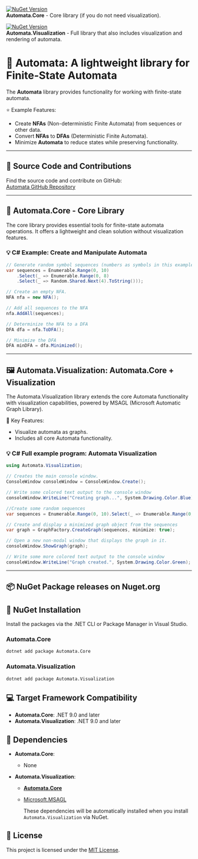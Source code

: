 ﻿[![NuGet Version](https://img.shields.io/nuget/v/Automata.Core)](https://www.nuget.org/packages/Automata.Core)  
**Automata.Core** - Core library (if you do not need visualization).

[![NuGet Version](https://img.shields.io/nuget/v/Automata.Visualization)](https://www.nuget.org/packages/Automata.Visualization)  
**Automata.Visualization** - Full library that also includes visualization and rendering of automata.

# :repeat_one: Automata: A lightweight library for Finite-State Automata 

The **Automata** library provides functionality for working with finite-state automata.

:star: Example Features:
  - Create **NFAs** (Non-deterministic Finite Automata) from sequences or other data.
  - Convert **NFAs** to **DFAs** (Deterministic Finite Automata).
  - Minimize **Automata** to reduce states while preserving functionality.

---
## :memo: Source Code and Contributions

Find the source code and contribute on GitHub:  
[Automata GitHub Repository](https://github.com/yourusername/automata)

---

## :hammer: Automata.Core - Core Library

The core library provides essential tools for finite-state automata operations.
It offers a lightweight and clean solution without visualization features.

### :bulb: C# Example: Create and Manipulate Automata
```csharp
// Generate random symbol sequences (numbers as symbols in this example)
var sequences = Enumerable.Range(0, 10)
    .Select(_ => Enumerable.Range(0, 8)
    .Select(_ => Random.Shared.Next(4).ToString()));

// Create an empty NFA.
NFA nfa = new NFA();  

// Add all sequences to the NFA
nfa.AddAll(sequences);

// Determinize the NFA to a DFA
DFA dfa = nfa.ToDFA();

// Minimize the DFA
DFA minDFA = dfa.Minimized();
```
---
## :framed_picture: Automata.Visualization: Automata.Core + Visualization
The Automata.Visualization library extends the core Automata functionality with visualization capabilities, powered by MSAGL (Microsoft Automatic Graph Library).

:key: Key Features:
- Visualize automata as graphs.
- Includes all core Automata functionality.

### :bulb: C# Full example program: Automata Visualization

```csharp
using Automata.Visualization;

// Creates the main console window.
ConsoleWindow consoleWindow = ConsoleWindow.Create();

// Write some colored text output to the console window
consoleWindow.WriteLine("Creating graph...", System.Drawing.Color.Blue);

//Create some random sequences
var sequences = Enumerable.Range(0, 10).Select(_ => Enumerable.Range(0, 8).Select(_ => Random.Shared.Next(4).ToString()));

// Create and display a minimized graph object from the sequences
var graph = GraphFactory.CreateGraph(sequences, minimize: true);

// Open a new non-modal window that displays the graph in it. 
consoleWindow.ShowGraph(graph);

// Write some more colored text output to the console window
consoleWindow.WriteLine("Graph created.", System.Drawing.Color.Green); 
```
---
## :package: NuGet Package releases on Nuget.org

## :wrench:  NuGet Installation

Install the packages via the .NET CLI or Package Manager in Visual Studio.

### Automata.Core
```bash
dotnet add package Automata.Core
```
### Automata.Visualization

```bash
dotnet add package Automata.Visualization
```
## :computer: Target Framework Compatibility

- **Automata.Core**: .NET 9.0 and later  
- **Automata.Visualization**: .NET 9.0 and later  

## :link: Dependencies

- **Automata.Core**:
  - None

- **Automata.Visualization**:
  - [**Automata.Core**](https://www.nuget.org/packages/Automata.Core)
  - [Microsoft.MSAGL](https://github.com/microsoft/automatic-graph-layout)

    These dependencies will be automatically installed when you install `Automata.Visualization` via NuGet.

## :scroll: License

This project is licensed under the [MIT License](https://opensource.org/licenses/MIT).